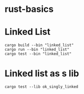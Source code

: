 # rust-basics

# Linked List
```shell
cargo build --bin "linked_list"
cargo run --bin "linked_list"
cargo test --bin "linked_list"
```

# Linked list as s lib
```shell
cargo test --lib ok_singly_linked
```


